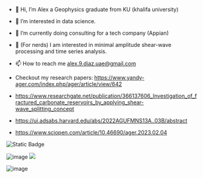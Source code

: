 - 👋 Hi, I’m Alex a Geophysics graduate from KU (khalifa university)   
- 👀 I’m interested in data science.
- 🌱 I’m currently doing consulting for a tech company (Appian)
- 💞️ (For nerds) I am interested in minimal amplitude shear-wave processing and time series analysis.
- 📫 How to reach me alex.9.diaz.uae@gmail.com

- Checkout my research papers: https://www.yandy-ager.com/index.php/ager/article/view/642
- https://www.researchgate.net/publication/366137606_Investigation_of_fractured_carbonate_reservoirs_by_applying_shear-wave_splitting_concept
- https://ui.adsabs.harvard.edu/abs/2022AGUFMNS13A..03B/abstract
- https://www.sciopen.com/article/10.46690/ager.2023.02.04


<!---
dizlex/dizlex is a ✨ special ✨ repository because its `README.md` (this file) appears on your GitHub profile.
You can click the Preview link to take a look at your changes.
--->   
![Static Badge](https://img.shields.io/badge/google-scholar-red?logo=google&logoColor=white)

![image](https://img.shields.io/badge/Python-FFD43B?style=for-the-badge&logo=python&logoColor=blue) <img src="https://img.shields.io/badge/TensorFlow-FF6F00?style=for-the-badge&logo=tensorflow&logoColor=white" />

![image](https://hits.seeyoufarm.com/api/count/incr/badge.svg?url=https%3A%2F%2Fgithub.com%2F{dizlex}1212%2Fhit-counter)







